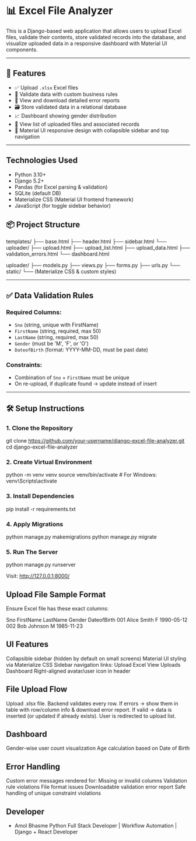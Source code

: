 # 📊 Excel File Analyzer

This is a Django-based web application that allows users to upload Excel files, validate their contents, store validated records into the database, and visualize uploaded data in a responsive dashboard with Material UI components.

---

## 🚀 Features

- ✅ Upload `.xlsx` Excel files
- 🧪 Validate data with custom business rules
- 🛑 View and download detailed error reports
- 🗃️ Store validated data in a relational database
- 📈 Dashboard showing gender distribution
- 📄 View list of uploaded files and associated records
- 🎨 Material UI responsive design with collapsible sidebar and top navigation

---

## Technologies Used
- Python 3.10+
- Django 5.2+
- Pandas (for Excel parsing & validation)
- SQLite (default DB)
- Materialize CSS (Material UI frontend framework)
- JavaScript (for toggle sidebar behavior)

## 📦 Project Structure

templates/ ├── base.html ├── header.html ├── sidebar.html └── uploader/ ├── upload.html ├── upload_list.html ├── upload_data.html ├── validation_errors.html └── dashboard.html

uploader/ ├── models.py ├── views.py ├── forms.py ├── urls.py └── static/ └── (Materialize CSS & custom styles)


---

## ✅ Data Validation Rules

### Required Columns:
- `Sno` (string, unique with FirstName)
- `FirstName` (string, required, max 50)
- `LastName` (string, required, max 50)
- `Gender` (must be 'M', 'F', or 'O')
- `DateofBirth` (format: YYYY-MM-DD, must be past date)

### Constraints:
- Combination of `Sno` + `FirstName` must be unique
- On re-upload, if duplicate found → update instead of insert

---

## 🛠️ Setup Instructions

### 1. Clone the Repository

git clone https://github.com/your-username/django-excel-file-analyzer.git
cd django-excel-file-analyzer

### 2. Create Virtual Environment
python -m venv venv
source venv/bin/activate  # For Windows: venv\Scripts\activate

### 3. Install Dependencies
pip install -r requirements.txt

### 4. Apply Migrations
python manage.py makemigrations
python manage.py migrate

### 5. Run The Server
python manage.py runserver

Visit: http://127.0.0.1:8000/

## Upload File Sample Format
Ensure Excel file has these exact columns:

Sno	FirstName	LastName	Gender	DateofBirth
001	Alice	Smith	F	1990-05-12
002	Bob	Johnson	M	1985-11-23

## UI Features
Collapsible sidebar (hidden by default on small screens)
Material UI styling via Materialize CSS
Sidebar navigation links:
Upload Excel
View Uploads
Dashboard
Right-aligned avatar/user icon in header

## File Upload Flow
Upload .xlsx file.
Backend validates every row.
If errors → show them in table with row/column info & download error report.
If valid → data is inserted (or updated if already exists).
User is redirected to upload list.

## Dashboard
Gender-wise user count visualization
Age calculation based on Date of Birth

## Error Handling
Custom error messages rendered for:
Missing or invalid columns
Validation rule violations
File format issues
Downloadable validation error report
Safe handling of unique constraint violations

## Developer
- Amol Bhasme
Python Full Stack Developer | Workflow Automation | Django + React Developer
